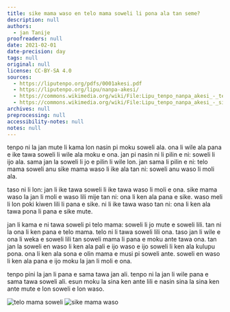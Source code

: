 ```yaml
---
title: sike mama waso en telo mama soweli li pona ala tan seme?
description: null
authors:
  - jan Tanije
proofreaders: null
date: 2021-02-01
date-precision: day
tags: null
original: null
license: CC-BY-SA 4.0
sources:
  - https://liputenpo.org/pdfs/0001akesi.pdf
  - https://liputenpo.org/lipu/nanpa-akesi/
  - https://commons.wikimedia.org/wiki/File:Lipu_tenpo_nanpa_akesi_-_telo_mama_soweli.png
  - https://commons.wikimedia.org/wiki/File:Lipu_tenpo_nanpa_akesi_-_sike_mama_waso.png
archives: null
preprocessing: null
accessibility-notes: null
notes: null
---
```


tenpo ni la jan mute li kama lon nasin pi moku soweli ala. ona li wile ala pana e ike tawa soweli li wile ala moku e ona. jan pi nasin ni li pilin e ni: soweli li ijo ala. sama jan la soweli li jo e pilin li wile lon. jan sama li pilin e ni: telo mama soweli anu sike mama waso li ike ala tan ni: soweli anu waso li moli ala.

taso ni li lon: jan li ike tawa soweli li ike tawa waso li moli e ona. sike mama waso la jan li moli e waso lili mije tan ni: ona li ken ala pana e sike. waso meli li lon poki kiwen lili li pana e sike. ni li ike tawa waso tan ni: ona li ken ala tawa pona li pana e sike mute.

jan li kama e ni tawa soweli pi telo mama: soweli li jo mute e soweli lili. tan ni la ona li ken pana e telo mama. telo ni li tawa soweli lili ona. taso jan li wile e ona li weka e soweli lili tan soweli mama li pana e moku ante tawa ona. tan jan la soweli en waso li ken ala pali e ijo waso e ijo soweli li ken ala kulupu pona. ona li ken ala sona e olin mama e musi pi soweli ante. soweli en waso li ken ala pana e ijo moku la jan li moli e ona.

tenpo pini la jan li pana e sama tawa jan ali. tenpo ni la jan li wile pana e sama tawa soweli ali. esun moku la sina ken ante lili e nasin sina la sina ken ante mute e lon soweli e lon waso.

![telo mama soweli](https://upload.wikimedia.org/wikipedia/commons/1/18/Lipu_tenpo_nanpa_akesi_-_telo_mama_soweli.png)
![sike mama waso](https://upload.wikimedia.org/wikipedia/commons/4/4e/Lipu_tenpo_nanpa_akesi_-_sike_mama_waso.png)